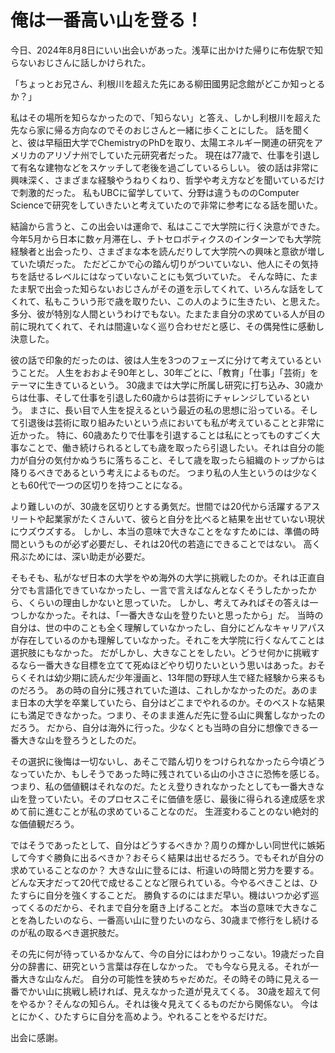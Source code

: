 # 俺は一番高い山を登る！

今日、2024年8月8日にいい出会いがあった。浅草に出かけた帰りに布佐駅で知らないおじさんに話しかけられた。

「ちょっとお兄さん、利根川を超えた先にある柳田國男記念館がどこか知っとるか？」

私はその場所を知らなかったので、「知らない」と答え、しかし利根川を超えた先なら家に帰る方向なのでそのおじさんと一緒に歩くことにした。
話を聞くと、彼は早稲田大学でChemistryのPhDを取り、太陽エネルギー関連の研究をアメリカのアリゾナ州でしていた元研究者だった。
現在は77歳で、仕事を引退して有名な建物などをスケッチして老後を過ごしているらしい。
彼の話は非常に興味深く、さまざまな経験やうねりくねり、哲学や考え方などを聞いているだけで刺激的だった。
私もUBCに留学していて、分野は違うもののComputer Scienceで研究をしていきたいと考えていたので非常に参考になる話を聞いた。

結論から言うと、この出会いは運命で、私はここで大学院に行く決意ができた。
今年5月から日本に数ヶ月滞在し、チトセロボティクスのインターンでも大学院経験者と出会ったり、さまざまな本を読んだりして大学院への興味と意欲が増していた頃だった。
ただどこかで心の踏ん切りがついていない、他人にその気持ちを話せるレベルにはなっていないことにも気づいていた。
そんな時に、たまたま駅で出会った知らないおじさんがその道を示してくれて、いろんな話をしてくれて、私もこういう形で歳を取りたい、この人のように生きたい、と思えた。
多分、彼が特別な人間というわけでもない。たまたま自分の求めている人が目の前に現れてくれて、それは間違いなく巡り合わせだと感じ、その偶発性に感動し決意した。

彼の話で印象的だったのは、彼は人生を3つのフェーズに分けて考えているということだ。
人生をおおよそ90年とし、30年ごとに、「教育」「仕事」「芸術」をテーマに生きているという。
30歳までは大学に所属し研究に打ち込み、30歳からは仕事、そして仕事を引退した60歳からは芸術にチャレンジしているという。
まさに、長い目で人生を捉えるという最近の私の思想に沿っている。そして引退後は芸術に取り組みたいという点においても私が考えていることと非常に近かった。
特に、60歳あたりで仕事を引退することは私にとってものすごく大事なことで、働き続けられるとしても歳を取ったら引退したい。それは自分の能力が自分の気付かぬうちに落ちること、そして歳を取ったら組織のトップからは降りるべきであるという考えによるものだ。
つまり私の人生というのは少なくとも60代で一つの区切りを持つことになる。

より難しいのが、30歳を区切りとする勇気だ。世間では20代から活躍するアスリートや起業家がたくさんいて、彼らと自分を比べると結果を出せていない現状にウズウズする。
しかし、本当の意味で大きなことをなすためには、準備の時間というものが必ず必要だし、それは20代の若造にできることではない。
高く飛ぶためには、深い助走が必要だ。

そもそも、私がなぜ日本の大学をやめ海外の大学に挑戦したのか。それは正直自分でも言語化できていなかったし、一言で言えばなんとなくそうしたかったから、くらいの理由しかないと思っていた。
しかし、考えてみればその答えは一つしかなかった。それは、「一番大きな山を登りたいと思ったから」だ。
当時の自分は、世の中のことも全く理解していなかったし、自分にどんなキャリアパスが存在しているのかも理解していなかった。それこを大学院に行くなんてことは選択肢にもなかった。
だがしかし、大きなことをしたい。どうせ何かに挑戦するなら一番大きな目標を立てて死ぬほどやり切りたいという思いはあった。おそらくそれは幼少期に読んだ少年漫画と、13年間の野球人生で経た経験から来るものだろう。
あの時の自分に残されていた道は、これしかなかったのだ。あのまま日本の大学を卒業していたら、自分はどこまでやれるのか。そのベストな結果にも満足できなかった。つまり、そのまま進んだ先に登る山に興奮しなかったのだろう。
だから、自分は海外に行った。少なくとも当時の自分に想像できる一番大きな山を登ろうとしたのだ。

その選択に後悔は一切ないし、あそこで踏ん切りをつけられなかったら今頃どうなっていたか、もしそうであった時に残されている山の小ささに恐怖を感じる。
つまり、私の価値観はそれなのだ。たとえ登りきれなかったとしても一番大きな山を登っていたい。そのプロセスこそに価値を感じ、最後に得られる達成感を求めて前に進むことが私の求めていることなのだ。
生涯変わることのない絶対的な価値観だろう。

ではそうであったとして、自分はどうするべきか？周りの輝かしい同世代に嫉妬して今すぐ勝負に出るべきか？おそらく結果は出せるだろう。でもそれが自分の求めていることなのか？
大きな山に登るには、桁違いの時間と労力を要する。どんな天才だって20代で成せることなど限られている。今やるべきことは、ひたすらに自分を強くすることだ。
勝負するのにはまだ早い。機はいつか必ず巡ってくるのだから、それまで自分を磨き上げることだ。
本当の意味で大きなことを為したいのなら、一番高い山に登りたいのなら、30歳まで修行をし続けるのが私の取るべき選択肢だ。

その先に何が待っているかなんて、今の自分にはわかりっこない。19歳だった自分の辞書に、研究という言葉は存在しなかった。
でも今なら見える。それが一番大きな山なんだ。
自分の可能性を狭めちゃだめだ。その時その時に見える一番でかい山に挑戦し続ければ、見えなかった道が見えてくる。
30歳を超えて何をやるか？そんなの知らん。それは後々見えてくるものだから関係ない。
今はとにかく、ひたすらに自分を高めよう。やれることをやるだけだ。

出会に感謝。
